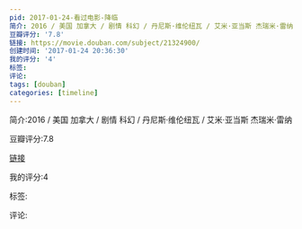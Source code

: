 ```yaml
---
pid: 2017-01-24-看过电影-降临
简介: 2016 / 美国 加拿大 / 剧情 科幻 / 丹尼斯·维伦纽瓦 / 艾米·亚当斯 杰瑞米·雷纳
豆瓣评分: '7.8'
链接: https://movie.douban.com/subject/21324900/
创建时间: '2017-01-24 20:36:30'
我的评分: '4'
标签:
评论:
tags: [douban]
categories: [timeline]
---
```

简介:2016 / 美国 加拿大 / 剧情 科幻 / 丹尼斯·维伦纽瓦 / 艾米·亚当斯 杰瑞米·雷纳

豆瓣评分:7.8

[链接](https://movie.douban.com/subject/21324900/)

我的评分:4

标签:

评论:

